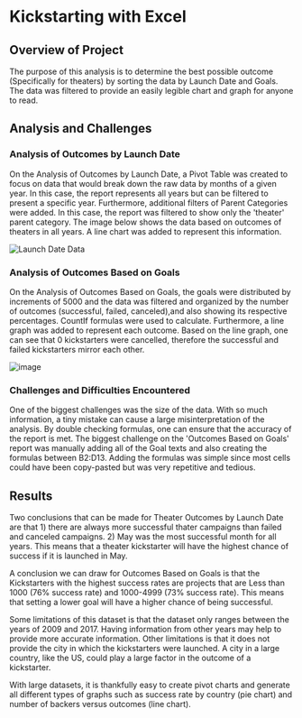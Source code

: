 # Kickstarting with Excel

## Overview of Project

The purpose of this analysis is to determine the best possible outcome (Specifically for theaters) by sorting the data by Launch Date and Goals. The data was filtered to provide an easily legible chart and graph for anyone to read.

## Analysis and Challenges

### Analysis of Outcomes by Launch Date

On the Analysis of Outcomes by Launch Date, a Pivot Table was created to focus on data that would break down the raw data by months of a given year. In this case, the report represents all years but can be filtered to present a specific year. Furthermore, additional filters of Parent Categories were added. In this case, the report was filtered to show only the 'theater' parent category. The image below shows the data based on outcomes of theaters in all years. A line chart was added to represent this information. 

![Launch Date Data](https://user-images.githubusercontent.com/88448731/185032198-ef602416-e504-4153-abc4-927011805c37.PNG)

### Analysis of Outcomes Based on Goals

On the Analysis of Outcomes Based on Goals, the goals were distributed by increments of 5000 and the data was filtered and organized by the number of outcomes (successful, failed, canceled),and also showing its respective percentages. CountIf formulas were used to calculate. Furthermore, a line graph was added to represent each outcome. Based on the line graph, one can see that 0 kickstarters were cancelled, therefore the successful and failed kickstarters mirror each other. 

![image](https://user-images.githubusercontent.com/88448731/185283817-0e38688f-297a-413d-ad9d-49a0d711c9f2.png)

### Challenges and Difficulties Encountered

One of the biggest challenges was the size of the data. With so much information, a tiny mistake can cause a large misinterpretation of the analysis. By double checking formulas, one can ensure that the accuracy of the report is met. The biggest challenge on the 'Outcomes Based on Goals' report was manually adding all of the Goal texts and also creating the formulas between B2:D13. Adding the formulas was simple since most cells could have been copy-pasted but was very repetitive and tedious.

## Results

Two conclusions that can be made for Theater Outcomes by Launch Date are that 1) there are always more successful thater campaigns than failed and canceled campaigns. 2) May was the most successful month for all years. This means that a theater kickstarter will have the highest chance of success if it is launched in May.

A conclusion we can draw for Outcomes Based on Goals is that the Kickstarters with the highest success rates are projects that are Less than 1000 (76% success rate) and 1000-4999 (73% success rate). This means that setting a lower goal will have a higher chance of being successful.

Some limitations of this dataset is that the dataset only ranges between the years of 2009 and 2017. Having information from other years may help to provide more accurate information. Other limitations is that it does not provide the city in which the kickstarters were launched. A city in a large country, like the US, could play a large factor in the outcome of a kickstarter.

With large datasets, it is thankfully easy to create pivot charts and generate all different types of graphs such as success rate by country (pie chart) and number of backers versus outcomes (line chart).
